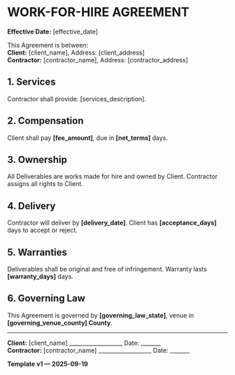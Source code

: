 # WORK-FOR-HIRE AGREEMENT
**Effective Date:** [effective_date]  

This Agreement is between:  
**Client:** [client_name], Address: [client_address]  
**Contractor:** [contractor_name], Address: [contractor_address]  

## 1. Services
Contractor shall provide: [services_description].

## 2. Compensation
Client shall pay **[fee_amount]**, due in **[net_terms]** days.

## 3. Ownership
All Deliverables are works made for hire and owned by Client. Contractor assigns all rights to Client.

## 4. Delivery
Contractor will deliver by **[delivery_date]**. Client has **[acceptance_days]** days to accept or reject.

## 5. Warranties
Deliverables shall be original and free of infringement. Warranty lasts **[warranty_days]** days.

## 6. Governing Law
This Agreement is governed by **[governing_law_state]**, venue in **[governing_venue_county] County**.

---
**Client:** [client_name] ___________________ Date: _______  
**Contractor:** [contractor_name] ___________________ Date: _______  

**Template v1 — 2025-09-19**
